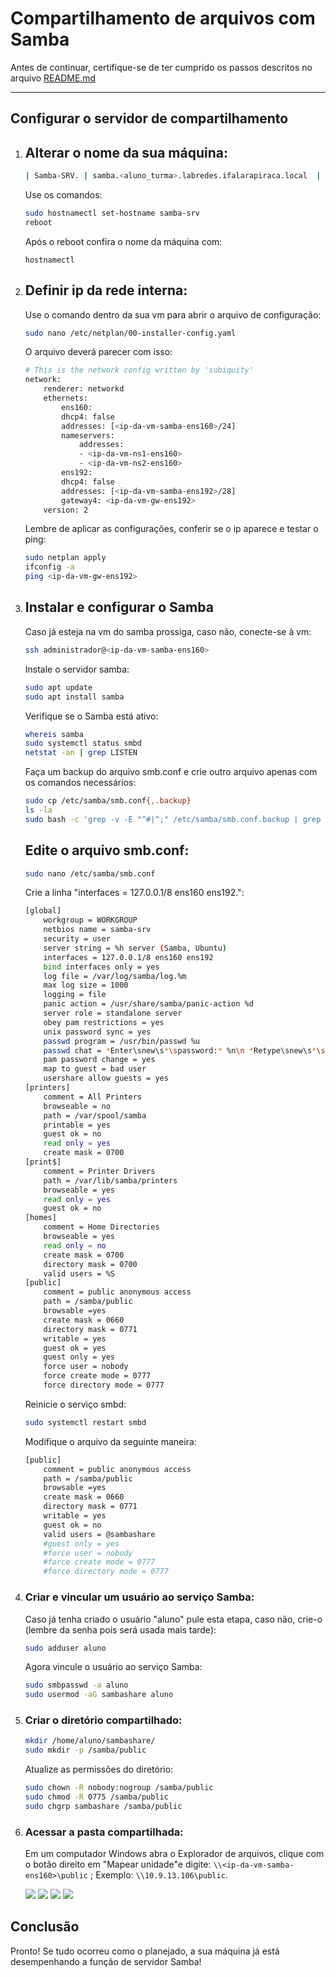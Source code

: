 # Compartilhamento de arquivos com Samba

Antes de continuar, certifique-se de ter cumprido os passos descritos no arquivo [README.md](https://github.com/eduardor0cha/projeto-final-inre/blob/main/README.md)

---

## Configurar o servidor de compartilhamento

1. ## Alterar o nome da sua máquina:

    ```bash
    | Samba-SRV. | samba.<aluno_turma>.labredes.ifalarapiraca.local  |
    ```
    Use os comandos:

    ```bash
    sudo hostnamectl set-hostname samba-srv
    reboot
    ```
    Após o reboot confira o nome da máquina com:

    ```
    hostnamectl
    ```

2. ## Definir ip da rede interna:

    Use o comando dentro da sua vm para abrir o arquivo de configuração:

    ```bash
    sudo nano /etc/netplan/00-installer-config.yaml
    ```
    O arquivo deverá parecer com isso:

    ```bash
    # This is the network config written by 'subiquity'
    network:
        renderer: networkd
        ethernets:
            ens160:
            dhcp4: false
            addresses: [<ip-da-vm-samba-ens160>/24]
            nameservers:
                addresses:
                - <ip-da-vm-ns1-ens160>
                - <ip-da-vm-ns2-ens160>
            ens192:
            dhcp4: false
            addresses: [<ip-da-vm-samba-ens192>/28]
            gateway4: <ip-da-vm-gw-ens192>
        version: 2
    ```
    Lembre de aplicar as configurações, conferir se o ip aparece e testar o ping:

    ```bash
    sudo netplan apply
    ifconfig -a
    ping <ip-da-vm-gw-ens192>
    ```

3. ## Instalar e configurar o Samba

    Caso já esteja na vm do samba prossiga, caso não, conecte-se à vm:
    ```bash
    ssh administrador@<ip-da-vm-samba-ens160>
    ```
    Instale o servidor samba:
    ```bash
    sudo apt update
    sudo apt install samba
    ```

    Verifique se o Samba está ativo:

    ```bash
    whereis samba
    sudo systemctl status smbd
    netstat -an | grep LISTEN
    ```
    Faça um backup do arquivo smb.conf e crie outro arquivo apenas com os comandos necessários:
    ```bash
    sudo cp /etc/samba/smb.conf{,.backup}
    ls -la
    sudo bash -c 'grep -v -E "^#|^;" /etc/samba/smb.conf.backup | grep . > /etc/samba/smb.conf'
    ```
    ## Edite o arquivo smb.conf:
    
    ```bash
    sudo nano /etc/samba/smb.conf
    ```
    Crie a linha "interfaces = 127.0.0.1/8 ens160 ens192.":

    ```bash
    [global]
        workgroup = WORKGROUP
        netbios name = samba-srv
        security = user
        server string = %h server (Samba, Ubuntu)
        interfaces = 127.0.0.1/8 ens160 ens192
        bind interfaces only = yes
        log file = /var/log/samba/log.%m
        max log size = 1000
        logging = file
        panic action = /usr/share/samba/panic-action %d
        server role = standalone server
        obey pam restrictions = yes
        unix password sync = yes
        passwd program = /usr/bin/passwd %u
        passwd chat = *Enter\snew\s*\spassword:* %n\n *Retype\snew\s*\spassword:* %n\n *password\supdated\ssuccessfully* .
        pam password change = yes
        map to guest = bad user
        usershare allow guests = yes
    [printers]
        comment = All Printers
        browseable = no
        path = /var/spool/samba
        printable = yes
        guest ok = no
        read only = yes
        create mask = 0700
    [print$]
        comment = Printer Drivers
        path = /var/lib/samba/printers
        browseable = yes
        read only = yes
        guest ok = no
    [homes]
        comment = Home Directories
        browseable = yes
        read only = no
        create mask = 0700
        directory mask = 0700
        valid users = %S
    [public]
        comment = public anonymous access
        path = /samba/public
        browsable =yes
        create mask = 0660
        directory mask = 0771
        writable = yes
        guest ok = yes
        guest only = yes
        force user = nobody
        force create mode = 0777
        force directory mode = 0777
    ```
    Reinicie o serviço smbd:

    ```bash
    sudo systemctl restart smbd
    ```
    Modifique o arquivo da seguinte maneira:

    ```bash
    [public]
        comment = public anonymous access
        path = /samba/public
        browsable =yes
        create mask = 0660
        directory mask = 0771
        writable = yes
        guest ok = no
        valid users = @sambashare
        #guest only = yes
        #force user = nobody
        #force create mode = 0777
        #force directory mode = 0777
    ```
4. ### Criar e vincular um usuário ao serviço Samba:
    Caso já tenha criado o usuário "aluno" pule esta etapa, caso não, crie-o (lembre da senha pois será usada mais tarde):
    ```bash
    sudo adduser aluno
    ```
    Agora vincule o usuário ao serviço Samba:

    ```bash
    sudo smbpasswd -a aluno
    sudo usermod -aG sambashare aluno
    ```
5. ### Criar o diretório compartilhado:
    ```bash
    mkdir /home/aluno/sambashare/
    sudo mkdir -p /samba/public 
    ```
   Atualize as permissões do diretório:
   ```bash
   sudo chown -R nobody:nogroup /samba/public
   sudo chmod -R 0775 /samba/public
   sudo chgrp sambashare /samba/public
    ```
6. ### Acessar a pasta compartilhada:
    Em um computador Windows abra o Explorador de arquivos, clique com o botão direito em "Mapear unidade"e digite: `\\<ip-da-vm-samba-ens160>\public` ;
    Exemplo: `\\10.9.13.106\public`.

    ![](img/Mapear-unidade.png)
    ![](img/Endereço-pasta.png)
    ![](img/Login-usuário.png)
    ![](img/Pasta-acessada.png)

## Conclusão

Pronto! Se tudo ocorreu como o planejado, a sua máquina já está desempenhando a função de servidor Samba!